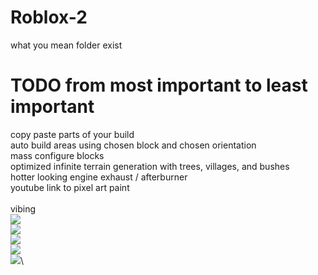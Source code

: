 # Roblox-2
what you mean folder exist
# TODO from most important to least important
copy paste parts of your build\
auto build areas using chosen block and chosen orientation\
mass configure blocks\
optimized infinite terrain generation with trees, villages, and bushes\
hotter looking engine exhaust / afterburner\
youtube link to pixel art paint\
\
vibing\
![](https://i.gyazo.com/9338e9fb6a4085972c838adac376b49e.gif)\
![](https://i.gyazo.com/a7177398dca0ba95be3f51343bf01ea4.gif)\
![](https://i.gyazo.com/ce899109f072653ae49400723c48e94a.gif)\
![](https://i.gyazo.com/9e4e7fe00a35bfd368ffae1351e8a9c7.gif)\
![](https://i.gyazo.com/737cbcfce432bc6f5e5d04643a9080b1.gif)\

